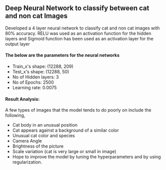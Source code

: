 ## Deep Neural Network to classify between cat and non cat Images
Developed a 4 layer neural network to classify cat and non cat images with 80% accuracy. RELU was used as an activation function for the hidden layers and Sigmoid function has been used as an activation layer for the output layer

#### The below are the parameters for the neural networks
* Train_x's shape: (12288, 209)
* Test_x's shape: (12288, 50)
* No of Hidden layers: 3
* No of Epochs: 2500
* Learning rate: 0.0075

#### Result Analysis:
A few types of images that the model tends to do poorly on include the following,

* Cat body in an unusual position
* Cat appears against a background of a similar color
* Unusual cat color and species
* Camera Angle
* Brightness of the picture
* Scale variation (cat is very large or small in image)
* Hope to improve the model by tuning the hyperparameters and by using regularization.


